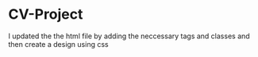 # CV-Project
 I updated the the html file by adding the neccessary tags and classes and then create a design using css
